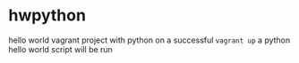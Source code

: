 # hwpython
hello world vagrant project with python
on a successful `vagrant up` a python hello world script will be run
